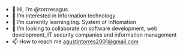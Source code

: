- 👋 Hi, I’m @torrresagus
- 👀 I’m interested in Information technology
- 🌱 I’m currently learning Ing. System of Inftomation
- 💞️ I’m looking to collaborate on software development, web development, IT security companies and information management
- 📫 How to reach me agustintorres2001@gmail.com

<!---
torrresagus/torrresagus is a ✨ special ✨ repository because its `README.md` (this file) appears on your GitHub profile.
You can click the Preview link to take a look at your changes.
--->
